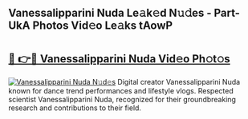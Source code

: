 ## Vanessalipparini Nuda Le𝚊k𝚎d N𝚞𝚍es - Part-UkA Photos Vid𝚎o Le𝚊ks tAowP

# <h2><a href="http://fbb97r4.evod.top/?m=Vanessalipparini+Nuda">🔗 👉🔴 Vanessalipparini Nuda Vid𝚎o Ph𝚘t𝚘s</a></h2>

[![Vanessalipparini Nuda N𝚞d𝚎s](https://i.imgur.com/8V9OHl7.gif)](http://fbb97r4.evod.top/?m=Vanessalipparini+Nuda)
Digital creator Vanessalipparini Nuda known for dance trend performances and lifestyle vlogs. Respected scientist Vanessalipparini Nuda, recognized for their groundbreaking research and contributions to their field. 
